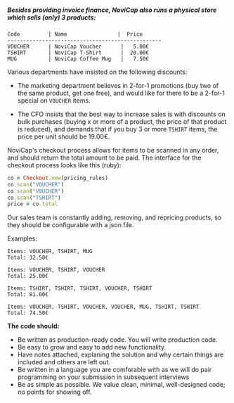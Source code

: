 ##### Besides providing invoice finance, NoviCap also runs a physical store which sells (only) 3 products:

``` 
Code         | Name                |  Price
-------------------------------------------------
VOUCHER      | NoviCap Voucher      |   5.00€
TSHIRT       | NoviCap T-Shirt      |  20.00€
MUG          | NoviCap Coffee Mug   |   7.50€
```

Various departments have insisted on the following discounts:

 * The marketing department believes in 2-for-1 promotions (buy two of the same product, get one free), and would like for there to be a 2-for-1 special on `VOUCHER` items.

 * The CFO insists that the best way to increase sales is with discounts on bulk purchases (buying x or more of a product, the price of that product is reduced), and demands that if you buy 3 or more `TSHIRT` items, the price per unit should be 19.00€.

NoviCap's checkout process allows for items to be scanned in any order, and should return the total amount to be paid. The interface for the checkout process looks like this (ruby):

```ruby
co = Checkout.new(pricing_rules)
co.scan("VOUCHER")
co.scan("VOUCHER")
co.scan("TSHIRT")
price = co.total
```

Our sales team is constantly adding, removing, and repricing products, so they should be configurable with a json file.

Examples:

    Items: VOUCHER, TSHIRT, MUG
    Total: 32.50€

    Items: VOUCHER, TSHIRT, VOUCHER
    Total: 25.00€

    Items: TSHIRT, TSHIRT, TSHIRT, VOUCHER, TSHIRT
    Total: 81.00€

    Items: VOUCHER, TSHIRT, VOUCHER, VOUCHER, MUG, TSHIRT, TSHIRT
    Total: 74.50€

**The code should:**
- Be written as production-ready code. You will write production code.
- Be easy to grow and easy to add new functionality.
- Have notes attached, explaning the solution and why certain things are included and others are left out.
- Be written in a language you are comforable with as we will do pair programming on your submission in subsequent interviews
- Be as simple as possible. We value clean, minimal, well-designed code; no points for showing off.
